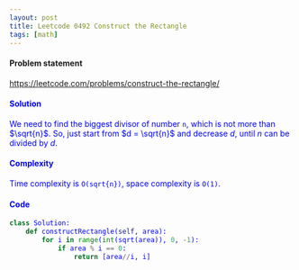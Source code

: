 ```yaml
---
layout: post
title: Leetcode 0492 Construct the Rectangle
tags: [math]
---
```


#### Problem statement

<a href="https://leetcode.com/problems/construct-the-rectangle/"> <font color = blue>https://leetcode.com/problems/construct-the-rectangle/

#### Solution
We need to find the biggest divisor of number `n`, which is not more than $\sqrt{n}$. So, just start from $d = \sqrt{n}$ and decrease $d$, until $n$ can be divided by $d$.

#### Complexity
Time complexity is `O(sqrt{n})`, space complexity is `O(1)`.

#### Code
```python
class Solution:
    def constructRectangle(self, area):
        for i in range(int(sqrt(area)), 0, -1):
            if area % i == 0:
                return [area//i, i]
```

